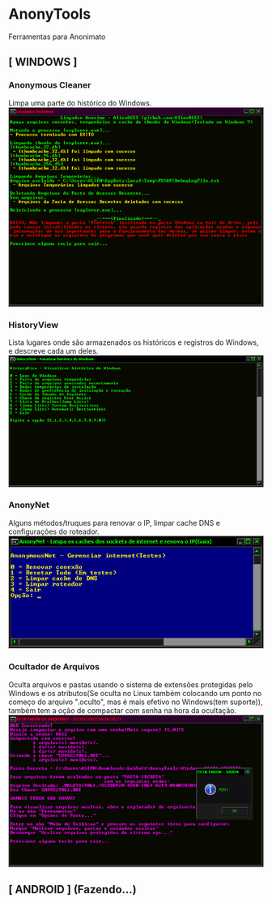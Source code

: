 # AnonyTools
Ferramentas para Anonimato

## [ WINDOWS ]
### Anonymous Cleaner
Limpa uma parte do histórico do Windows.
![alt text](https://github.com/Alien8652/AnonyTools/blob/main/Imagens/Anonymous%20Cleaner.png?raw=true)

### HistoryView
Lista lugares onde são armazenados os históricos e registros do Windows, e descreve cada um deles.
![alt text](https://github.com/Alien8652/AnonyTools/blob/main/Imagens/HistoryView.png?raw=true)

### AnonyNet
Alguns métodos/truques para renovar o IP, limpar cache DNS e configurações do roteador.
![alt text](https://github.com/Alien8652/AnonyTools/blob/main/Imagens/AnonyNet.png?raw=true)

### Ocultador de Arquivos
Oculta arquivos e pastas usando o sistema de extensões protegidas pelo Windows e os atributos(Se oculta no Linux também colocando um ponto no começo do arquivo ".oculto", mas é mais efetivo no Windows(tem suporte)), também tem a oção de compactar com senha na hora da ocultação.
![alt text](https://github.com/Alien8652/AnonyTools/blob/main/Imagens/Ocultador%20de%20Arquivos.png?raw=true)

## [ ANDROID ] (Fazendo...)
